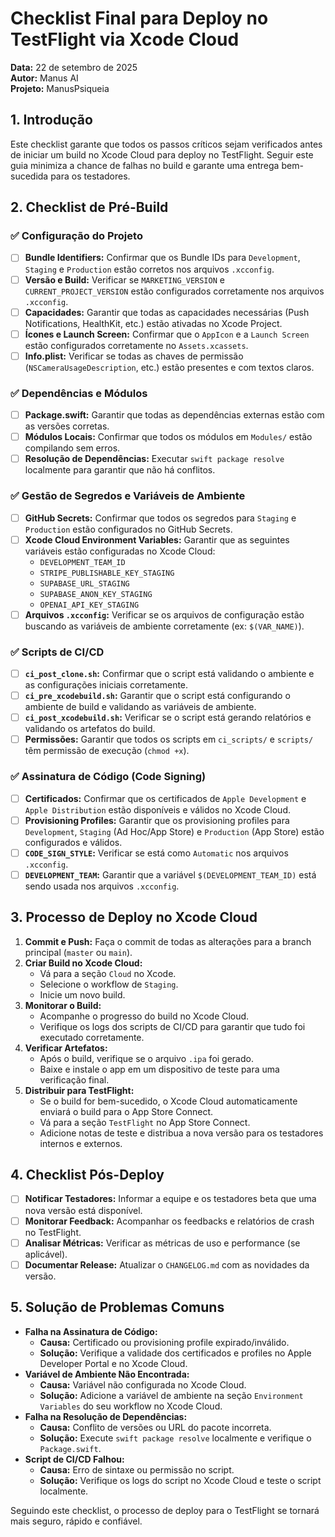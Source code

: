 # Checklist Final para Deploy no TestFlight via Xcode Cloud

**Data:** 22 de setembro de 2025  
**Autor:** Manus AI  
**Projeto:** ManusPsiqueia

## 1. Introdução

Este checklist garante que todos os passos críticos sejam verificados antes de iniciar um build no Xcode Cloud para deploy no TestFlight. Seguir este guia minimiza a chance de falhas no build e garante uma entrega bem-sucedida para os testadores.

## 2. Checklist de Pré-Build

### ✅ Configuração do Projeto

- [ ] **Bundle Identifiers:** Confirmar que os Bundle IDs para `Development`, `Staging` e `Production` estão corretos nos arquivos `.xcconfig`.
- [ ] **Versão e Build:** Verificar se `MARKETING_VERSION` e `CURRENT_PROJECT_VERSION` estão configurados corretamente nos arquivos `.xcconfig`.
- [ ] **Capacidades:** Garantir que todas as capacidades necessárias (Push Notifications, HealthKit, etc.) estão ativadas no Xcode Project.
- [ ] **Ícones e Launch Screen:** Confirmar que o `AppIcon` e a `Launch Screen` estão configurados corretamente no `Assets.xcassets`.
- [ ] **Info.plist:** Verificar se todas as chaves de permissão (`NSCameraUsageDescription`, etc.) estão presentes e com textos claros.

### ✅ Dependências e Módulos

- [ ] **Package.swift:** Garantir que todas as dependências externas estão com as versões corretas.
- [ ] **Módulos Locais:** Confirmar que todos os módulos em `Modules/` estão compilando sem erros.
- [ ] **Resolução de Dependências:** Executar `swift package resolve` localmente para garantir que não há conflitos.

### ✅ Gestão de Segredos e Variáveis de Ambiente

- [ ] **GitHub Secrets:** Confirmar que todos os segredos para `Staging` e `Production` estão configurados no GitHub Secrets.
- [ ] **Xcode Cloud Environment Variables:** Garantir que as seguintes variáveis estão configuradas no Xcode Cloud:
    - `DEVELOPMENT_TEAM_ID`
    - `STRIPE_PUBLISHABLE_KEY_STAGING`
    - `SUPABASE_URL_STAGING`
    - `SUPABASE_ANON_KEY_STAGING`
    - `OPENAI_API_KEY_STAGING`
- [ ] **Arquivos `.xcconfig`:** Verificar se os arquivos de configuração estão buscando as variáveis de ambiente corretamente (ex: `$(VAR_NAME)`).

### ✅ Scripts de CI/CD

- [ ] **`ci_post_clone.sh`:** Confirmar que o script está validando o ambiente e as configurações iniciais corretamente.
- [ ] **`ci_pre_xcodebuild.sh`:** Garantir que o script está configurando o ambiente de build e validando as variáveis de ambiente.
- [ ] **`ci_post_xcodebuild.sh`:** Verificar se o script está gerando relatórios e validando os artefatos do build.
- [ ] **Permissões:** Garantir que todos os scripts em `ci_scripts/` e `scripts/` têm permissão de execução (`chmod +x`).

### ✅ Assinatura de Código (Code Signing)

- [ ] **Certificados:** Confirmar que os certificados de `Apple Development` e `Apple Distribution` estão disponíveis e válidos no Xcode Cloud.
- [ ] **Provisioning Profiles:** Garantir que os provisioning profiles para `Development`, `Staging` (Ad Hoc/App Store) e `Production` (App Store) estão configurados e válidos.
- [ ] **`CODE_SIGN_STYLE`:** Verificar se está como `Automatic` nos arquivos `.xcconfig`.
- [ ] **`DEVELOPMENT_TEAM`:** Garantir que a variável `$(DEVELOPMENT_TEAM_ID)` está sendo usada nos arquivos `.xcconfig`.

## 3. Processo de Deploy no Xcode Cloud

1.  **Commit e Push:** Faça o commit de todas as alterações para a branch principal (`master` ou `main`).
2.  **Criar Build no Xcode Cloud:**
    - Vá para a seção `Cloud` no Xcode.
    - Selecione o workflow de `Staging`.
    - Inicie um novo build.
3.  **Monitorar o Build:**
    - Acompanhe o progresso do build no Xcode Cloud.
    - Verifique os logs dos scripts de CI/CD para garantir que tudo foi executado corretamente.
4.  **Verificar Artefatos:**
    - Após o build, verifique se o arquivo `.ipa` foi gerado.
    - Baixe e instale o app em um dispositivo de teste para uma verificação final.
5.  **Distribuir para TestFlight:**
    - Se o build for bem-sucedido, o Xcode Cloud automaticamente enviará o build para o App Store Connect.
    - Vá para a seção `TestFlight` no App Store Connect.
    - Adicione notas de teste e distribua a nova versão para os testadores internos e externos.

## 4. Checklist Pós-Deploy

- [ ] **Notificar Testadores:** Informar a equipe e os testadores beta que uma nova versão está disponível.
- [ ] **Monitorar Feedback:** Acompanhar os feedbacks e relatórios de crash no TestFlight.
- [ ] **Analisar Métricas:** Verificar as métricas de uso e performance (se aplicável).
- [ ] **Documentar Release:** Atualizar o `CHANGELOG.md` com as novidades da versão.

## 5. Solução de Problemas Comuns

-   **Falha na Assinatura de Código:**
    - **Causa:** Certificado ou provisioning profile expirado/inválido.
    - **Solução:** Verifique a validade dos certificados e profiles no Apple Developer Portal e no Xcode Cloud.
-   **Variável de Ambiente Não Encontrada:**
    - **Causa:** Variável não configurada no Xcode Cloud.
    - **Solução:** Adicione a variável de ambiente na seção `Environment Variables` do seu workflow no Xcode Cloud.
-   **Falha na Resolução de Dependências:**
    - **Causa:** Conflito de versões ou URL do pacote incorreta.
    - **Solução:** Execute `swift package resolve` localmente e verifique o `Package.swift`.
-   **Script de CI/CD Falhou:**
    - **Causa:** Erro de sintaxe ou permissão no script.
    - **Solução:** Verifique os logs do script no Xcode Cloud e teste o script localmente.

Seguindo este checklist, o processo de deploy para o TestFlight se tornará mais seguro, rápido e confiável.
